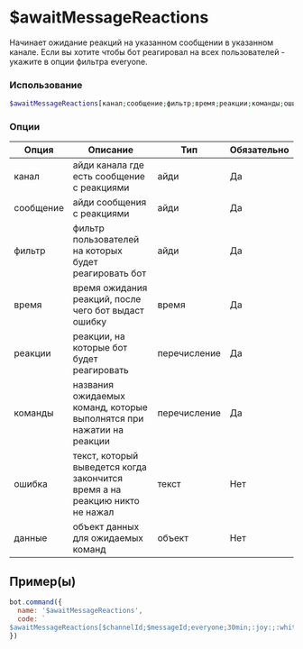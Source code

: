# $awaitMessageReactions
Начинает ожидание реакций на указанном сообщении в указанном канале. Если вы хотите чтобы бот реагировал на всех пользователей - укажите в опции фильтра everyone.
### Использование
```php
$awaitMessageReactions[канал;сообщение;фильтр;время;реакции;команды;ошибка?;данные?]
```

### Опции

| Опция | Описание | Тип | Обязательно |
|--------|-------------|------|----------|
| канал | айди канала где есть сообщение с реакциями | айди | Да | 
| сообщение | айди сообщения с реакциями | айди | Да | 
| фильтр | фильтр пользователей на которых будет реагировать бот | айди | Да |
| время | время ожидания реакций, после чего бот выдаст ошибку | время | Да |
| реакции | реакции, на которые бот будет реагировать | перечисление | Да |
| команды | названия ожидаемых команд, которые выполнятся при нажатии на реакции | перечисление | Да |
| ошибка | текст, который выведется когда закончится время а на реакцию никто не нажал | текст | Нет |
| данные | объект данных для ожидаемых команд | объект | Нет |
## Пример(ы)

```javascript
bot.command({
  name: '$awaitMessageReactions',
  code: `
$awaitMessageReactions[$channelId;$messageId;everyone;30min;:joy:;:white_check_mark:;hi;bye;gn;{}]`
})
```